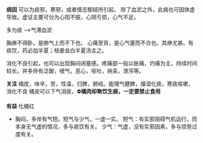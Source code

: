 **病因**
可以为痰邪，寒邪，或者情志郁结所引起。
除了血淤之外，此病也可因体虚导致。虚证主要可分为心阳不振，心阴亏损，心气不足。

多为痰 -->气滞血淤

胸痹不得卧。是肺气上而不下也。
心痛至背，是心气塞而不合也。其痹尤甚。有痰饮，药必加半夏；栝姜韭白半夏汤主之。

消化不良引起，也可以出现胸闷闭塞感。疼痛部一般以胀痛，灼痛为主，持续时间较长。并多伴有泛酸，嗳气，恶心，呕吐，纳呆，泄泻等。

**关注**
橘皮，味辛，苦，性温，归脾，肺经。能理气健脾，燥湿化痰，寒痰咳嗽，消化不良
橘皮可以下气消痰，⛔**橘肉却聚饮生痰，一定要禁止食用**

**有益**
化橘红


* 胸闷，多伴有气短。短气与少气，一虚一实。
	短气：有实邪阻碍气机运行，而本身无气虚的情况，多与痰饮有关。
	少气：气虚，没有实邪因素，多与烦劳过度有关。